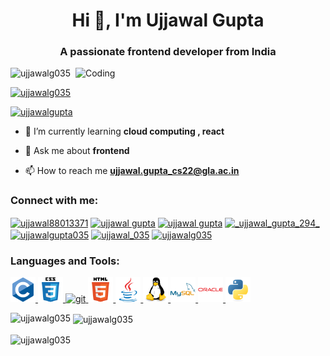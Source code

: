 <h1 align="center">Hi 👋, I'm Ujjawal Gupta</h1>
<h3 align="center">A passionate frontend developer from India</h3>
<img align="right" alt="Coding" width="400" src="https://cdn.dribbble.com/users/1162077/screenshots/3848914/programmer.gif">


<p align="left"> <img src="https://komarev.com/ghpvc/?username=ujjawalg035&label=Profile%20views&color=0e75b6&style=flat" alt="ujjawalg035" /> </p>

<p align="left"> <a href="https://github.com/ryo-ma/github-profile-trophy"><img src="https://github-profile-trophy.vercel.app/?username=ujjawalg035" alt="ujjawalg035" /></a> </p>

<p align="left"> <a href="https://www.linkedin.com/in/ujjawal-gupta03/" target="blank"><img src="https://img.shields.io/twitter/follow/ujjawalgupta?logo=linkedin&style=for-the-badge" alt="ujjawalgupta" /></a> </p>

- 🌱 I’m currently learning **cloud computing , react**

- 💬 Ask me about **frontend**

- 📫 How to reach me **ujjawal.gupta_cs22@gla.ac.in**

<h3 align="left">Connect with me:</h3>
<p align="left">
<a href="https://twitter.com/ujjawal88013371" target="blank"><img align="center" src="https://raw.githubusercontent.com/rahuldkjain/github-profile-readme-generator/master/src/images/icons/Social/twitter.svg" alt="ujjawal88013371" height="30" width="40" /></a>
<a href="https://www.linkedin.com/in/ujjawal-gupta03/" target="blank"><img align="center" src="https://raw.githubusercontent.com/rahuldkjain/github-profile-readme-generator/master/src/images/icons/Social/linked-in-alt.svg" alt="ujjawal gupta" height="30" width="40" /></a>
<a href="https://fb.com/ujjawal gupta" target="blank"><img align="center" src="https://raw.githubusercontent.com/rahuldkjain/github-profile-readme-generator/master/src/images/icons/Social/facebook.svg" alt="ujjawal gupta" height="30" width="40" /></a>
<a href="https://instagram.com/_ujjawal_gupta_294_" target="blank"><img align="center" src="https://raw.githubusercontent.com/rahuldkjain/github-profile-readme-generator/master/src/images/icons/Social/instagram.svg" alt="_ujjawal_gupta_294_" height="30" width="40" /></a>
<a href="https://www.hackerrank.com/ujjawalgupta035" target="blank"><img align="center" src="https://raw.githubusercontent.com/rahuldkjain/github-profile-readme-generator/master/src/images/icons/Social/hackerrank.svg" alt="ujjawalgupta035" height="30" width="40" /></a>
<a href="https://codeforces.com/profile/ujjawal_035" target="blank"><img align="center" src="https://raw.githubusercontent.com/rahuldkjain/github-profile-readme-generator/master/src/images/icons/Social/codeforces.svg" alt="ujjawal_035" height="30" width="40" /></a>
<a href="https://www.leetcode.com/ujjawalg035" target="blank"><img align="center" src="https://raw.githubusercontent.com/rahuldkjain/github-profile-readme-generator/master/src/images/icons/Social/leet-code.svg" alt="ujjawalg035" height="30" width="40" /></a>
</p>

<h3 align="left">Languages and Tools:</h3>
<p align="left"> <a href="https://www.cprogramming.com/" target="_blank" rel="noreferrer"> <img src="https://raw.githubusercontent.com/devicons/devicon/master/icons/c/c-original.svg" alt="c" width="40" height="40"/> </a> <a href="https://www.w3schools.com/css/" target="_blank" rel="noreferrer"> <img src="https://raw.githubusercontent.com/devicons/devicon/master/icons/css3/css3-original-wordmark.svg" alt="css3" width="40" height="40"/> </a> <a href="https://git-scm.com/" target="_blank" rel="noreferrer"> <img src="https://www.vectorlogo.zone/logos/git-scm/git-scm-icon.svg" alt="git" width="40" height="40"/> </a> <a href="https://www.w3.org/html/" target="_blank" rel="noreferrer"> <img src="https://raw.githubusercontent.com/devicons/devicon/master/icons/html5/html5-original-wordmark.svg" alt="html5" width="40" height="40"/> </a> <a href="https://www.java.com" target="_blank" rel="noreferrer"> <img src="https://raw.githubusercontent.com/devicons/devicon/master/icons/java/java-original.svg" alt="java" width="40" height="40"/> </a> <a href="https://www.linux.org/" target="_blank" rel="noreferrer"> <img src="https://raw.githubusercontent.com/devicons/devicon/master/icons/linux/linux-original.svg" alt="linux" width="40" height="40"/> </a> <a href="https://www.mysql.com/" target="_blank" rel="noreferrer"> <img src="https://raw.githubusercontent.com/devicons/devicon/master/icons/mysql/mysql-original-wordmark.svg" alt="mysql" width="40" height="40"/> </a> <a href="https://www.oracle.com/" target="_blank" rel="noreferrer"> <img src="https://raw.githubusercontent.com/devicons/devicon/master/icons/oracle/oracle-original.svg" alt="oracle" width="40" height="40"/> </a> <a href="https://www.python.org" target="_blank" rel="noreferrer"> <img src="https://raw.githubusercontent.com/devicons/devicon/master/icons/python/python-original.svg" alt="python" width="40" height="40"/> </a> </p>

<p><img align="left" src="https://github-readme-stats.vercel.app/api/top-langs?username=ujjawalg035&show_icons=true&locale=en&layout=compact" alt="ujjawalg035" /></p>

<p>&nbsp;<img align="center" src="https://github-readme-stats.vercel.app/api?username=ujjawalg035&show_icons=true&locale=en" alt="ujjawalg035" /></p>

<p><img align="center" src="https://github-readme-streak-stats.herokuapp.com/?user=ujjawalg035&" alt="ujjawalg035" /></p>
